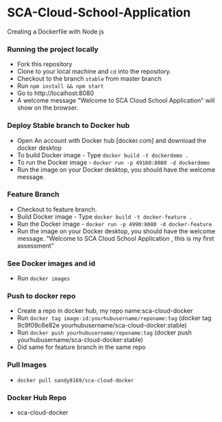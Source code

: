 # SCA-Cloud-School-Application
  Creating a Dockerfile with Node js

### Running the project locally
- Fork this repository
- Clone to your local machine and `cd` into the repository.
- Checkout to the branch `stable` from master branch
- Run `npm install && npm start`
- Go to http://localhost:8080
- A welcome message "Welcome to SCA Cloud School Application" will show on the browser.


### Deploy Stable branch to Docker hub
- Open An account with Docker hub [docker.com] and download the docker desktop
- To build Docker image - Type  `docker build -t dockerdemo .` 
- To run the Docker image - `docker run -p 49160:8080 -d dockerdemo`
- Run the image on your Docker desktop, you should have the welcome message.

### Feature Branch
- Checkout to feature branch.
- Build Docker image - Type  `docker build -t docker-feature .` 
- Run the Docker image - `docker run -p 4990:8080 -d docker-feature`
- Run the image on your Docker desktop, you should have the welcome message. "Welcome to SCA Cloud School Application , this is my first assessment"

### See Docker images and id
- Run `docker images`

### Push to docker repo
- Create a repo in docker hub, my repo name:sca-cloud-docker
- Run `docker tag image-id:yourhubusername/reponame:tag` (docker tag 9c9f09c6e82e yourhubusername/sca-cloud-docker:stable)
- Run `docker push yourhubusername/reponame:tag` (docker push yourhubusername/sca-cloud-docker:stable)
- Did same for feature branch in the same repo


### Pull Images
- `docker pull sandy8169/sca-cloud-docker`

### Docker Hub Repo
- sca-cloud-docker
 
